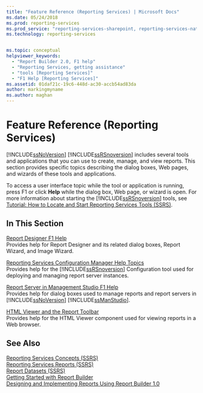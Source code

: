 ```yaml
---
title: "Feature Reference (Reporting Services) | Microsoft Docs"
ms.date: 05/24/2018
ms.prod: reporting-services
ms.prod_service: "reporting-services-sharepoint, reporting-services-native"
ms.technology: reporting-services


ms.topic: conceptual
helpviewer_keywords: 
  - "Report Builder 2.0, F1 help"
  - "Reporting Services, getting assistance"
  - "tools [Reporting Services]"
  - "F1 Help [Reporting Services]"
ms.assetid: 01daf21c-19c6-448d-ac30-accb54ad83da
author: markingmyname
ms.author: maghan
---
```

# Feature Reference (Reporting Services)
  [!INCLUDE[ssNoVersion](../includes/ssnoversion-md.md)] [!INCLUDE[ssRSnoversion](../includes/ssrsnoversion-md.md)] includes several tools and applications that you can use to create, manage, and view reports. This section provides specific topics describing the dialog boxes, Web pages, and wizards of these tools and applications.  
  
 To access a user interface topic while the tool or application is running, press F1 or click **Help** while the dialog box, Web page, or wizard is open. For more information about starting the [!INCLUDE[ssRSnoversion](../includes/ssrsnoversion-md.md)] tools, see [Tutorial: How to Locate and Start Reporting Services Tools &#40;SSRS&#41;](../reporting-services/tools/tutorial-how-to-locate-and-start-reporting-services-tools-ssrs.md).  
  
## In This Section  
 [Report Designer F1 Help](../reporting-services/tools/report-designer-f1-help.md)  
 Provides help for Report Designer and its related dialog boxes, Report Wizard, and Image Wizard.  
  
 [Reporting Services Configuration Manager Help Topics](https://msdn.microsoft.com/library/7b6fb18e-ec39-4661-88e3-977ed64e2c82)  
 Provides help for the [!INCLUDE[ssRSnoversion](../includes/ssrsnoversion-md.md)] Configuration tool used for deploying and managing report server instances.  
  
 [Report Server in Management Studio F1 Help](../reporting-services/tools/report-server-in-management-studio-f1-help.md)  
 Provides help for dialog boxes used to manage reports and report servers in [!INCLUDE[ssNoVersion](../includes/ssnoversion-md.md)] [!INCLUDE[ssManStudio](../includes/ssmanstudio-md.md)].  
  
 [HTML Viewer and the Report Toolbar](../reporting-services/html-viewer-and-the-report-toolbar.md)  
 Provides help for the HTML Viewer component used for viewing reports in a Web browser.  
  
## See Also  
 [Reporting Services Concepts &#40;SSRS&#41;](../reporting-services/reporting-services-concepts-ssrs.md)   
 [Reporting Services Reports &#40;SSRS&#41;](../reporting-services/reports/reporting-services-reports-ssrs.md)   
 [Report Datasets &#40;SSRS&#41;](../reporting-services/report-data/report-datasets-ssrs.md)   
 [Getting Started with Report Builder](http://www.microsoft.com/download/en/details.aspx?id=29072)   
 [Designing and Implementing Reports Using Report Builder 1.0](http://go.microsoft.com/fwlink/?LinkId=142601)  
  
  
